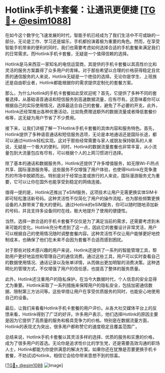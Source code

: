 # Hotlink手机卡套餐：让通讯更便捷 [[TG💪+ @esim1088](https://t.me/s/esim1088)]

在如今这个数字化飞速发展的时代，智能手机已经成为了我们生活中不可或缺的一部分。无论是工作、学习还是娱乐，手机都扮演着极为重要的角色。然而，在享受智能手机带来的便利的同时，我们也需要考虑如何选择合适的手机套餐来满足我们的日常需求。而Hotlink手机卡套餐，无疑是一个值得信赖的选择。

Hotlink是马来西亚一家知名的电信运营商，其提供的手机卡套餐以其高性价比和灵活的服务方案赢得了众多用户的青睐。对于那些希望以合理的价格获得稳定且优质的通信服务的人来说，Hotlink无疑是一个绝佳的选择。无论你是学生、上班族还是自由职业者，Hotlink都能根据你的需求提供定制化的套餐方案。

那么，为什么Hotlink的手机卡套餐如此受欢迎呢？首先，它提供了多种不同的套餐选择，从基础语音通话和短信服务到高速数据流量，应有尽有。这意味着你可以根据自己的实际使用情况，选择最适合自己的套餐，避免了不必要的开支。此外，Hotlink还经常推出各种优惠活动，比如免费赠送额外的数据流量或者降低套餐价格等，这无疑为用户节省了不少费用。

接下来，让我们详细了解一下Hotlink手机卡套餐的具体内容和服务特色。首先，Hotlink提供了多种语音通话和短信服务选项，无论是本地通话还是国际长途，都可以通过Hotlink轻松实现。这对于那些经常需要与家人或朋友保持联系的人来说，无疑是一个极大的便利。同时，Hotlink的数据流量套餐也非常丰富，从小流量包到大流量包应有尽有，可以根据个人的上网习惯进行选择。

除了基本的通话和数据服务外，Hotlink还提供了许多增值服务，如无限Wi-Fi热点共享、国际漫游服务等。这些服务不仅增强了用户体验，也使得Hotlink在竞争激烈的市场中脱颖而出。特别是对于经常出差或旅行的人来说，国际漫游服务尤为重要，它可以让你在国外也能享受到稳定的网络连接。

值得一提的是，Hotlink还推出了eSIM服务，这项技术让用户无需更换实体SIM卡即可轻松激活新号码。这种灵活性不仅简化了用户的操作流程，也为那些频繁更换设备的人群带来了极大的便利。通过Hotlink的eSIM服务，你可以随时随地添加新的号码，并且支持多设备同时在线，极大地提升了使用的便捷性。

当然，选择一款合适的手机卡套餐不仅仅是为了满足当前的需求，还需要考虑到未来可能的变化。Hotlink充分考虑到了这一点，因此它的套餐设计非常灵活，用户可以根据自己的使用情况随时调整套餐内容。这种灵活性不仅让用户能够更好地控制成本，也确保了他们在未来不会因为套餐不合适而感到困扰。

对于那些对技术感兴趣的用户来说，Hotlink还提供了一系列的智能管理工具，帮助用户更好地监控和管理自己的通信消费。通过这些工具，用户可以实时查看自己的数据使用情况、通话记录以及账单详情，从而做出更加明智的消费决策。这种透明化的管理方式，不仅增强了用户的信任感，也提高了整体的服务质量。

此外，Hotlink还注重用户的隐私保护。在当今大数据时代，个人信息的安全显得尤为重要。Hotlink采取了一系列措施来保障用户的隐私安全，包括加密通信数据、限制第三方访问等。这些举措让用户在享受优质服务的同时，也能安心地使用自己的设备。

最后，让我们来看看Hotlink手机卡套餐的用户评价。从各大社交媒体平台上的反馈来看，Hotlink得到了广泛的好评。许多用户表示，他们选择Hotlink的原因主要是因为它提供了高质量的服务和极具竞争力的价格。特别是在数据流量方面，Hotlink的表现尤为突出，很多用户都称赞它的速度稳定且覆盖范围广。

总结来说，Hotlink手机卡套餐以其灵活多样的选择、优质的服务和实惠的价格，成为了很多用户的首选。无论你是追求性价比的学生党，还是需要高效沟通的职场人士，Hotlink都能为你提供满意的解决方案。如果你还在犹豫是否要更换手机卡套餐，不妨试试Hotlink，相信它会给你带来意想不到的惊喜。

[[TG💪+ @esim1088](https://t.me/s/esim1088) ![Image](https://i.postimg.cc/4NQfJmqS/Snipaste-2025-05-13-00-14-12.png)]